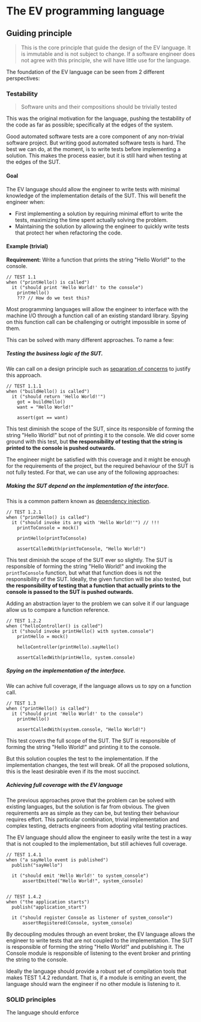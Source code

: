 # The EV programming language

## Guiding principle

> This is the core principle that guide the design of the EV language. It is immutable and is not subject to change. If a software engineer does not agree with this principle, she will have little use for the language.

The foundation of the EV language can be seen from 2 different perspectives:

### Testability

> Software units and their compositions should be trivially tested

This was the original motivation for the language, pushing the testability of the code as far as possible; specifically at the edges of the system.

Good automated software tests are a core component of any non-trivial software project. But writing good automated software tests is hard. The best we can do, at the moment, is to write tests before implementing a solution. This makes the process easier, but it is still hard when testing at the edges of the SUT.

#### Goal

The EV language should allow the engineer to write tests with minimal knowledge of the implementation details of the SUT. This will benefit the engineer when:

- First implementing a solution by requiring minimal effort to write the tests, maximizing the time spent actually solving the problem.
- Maintaining the solution by allowing the engineer to quickly write tests that protect her when refactoring the code.

#### Example (trivial)

**Requirement:** Write a function that prints the string "Hello World!" to the console.

```
// TEST 1.1
when ("printHello() is called")
  it ("should print 'Hello World!' to the console")
    printHello()
    ??? // How do we test this?
```

Most programming languages will allow the engineer to interface with the machine I/O through a function call of an existing standard library. Spying on this function call can be challenging or outright impossible in some of them.

This can be solved with many different approaches. To name a few:

##### Testing the business logic of the SUT.

We can call on a design principle such as [separation of concerns](https://en.wikipedia.org/wiki/Separation_of_concerns) to justify this approach.

```
// TEST 1.1.1
when ("buildHello() is called")
  it ("should return 'Hello World!'")
    got = buildHello()
    want = "Hello World!"

    assert(got == want)
```

This test diminish the scope of the SUT, since its responsible of forming the string "Hello World!" but not of printing it to the console. We did cover some ground with this test, but **the responsibility of testing that the string is printed to the console is pushed outwards.**

The engineer might be satisfied with this coverage and it might be enough for the requirements of the project, but the required behaviour of the SUT is not fully tested. For that, we can use any of the following approaches:

##### Making the SUT depend on the implementation of the interface.

This is a common pattern known as [dependency injection](https://en.wikipedia.org/wiki/Dependency_injection).

```
// TEST 1.2.1
when ("printHello() is called")
  it ("should invoke its arg with 'Hello World!'") // !!!
    printToConsole = mock()

    printHello(printToConsole)

    assertCalledWith(printToConsole, "Hello World!")
```

This test diminish the scope of the SUT ever so slightly. The SUT is responsible of forming the string "Hello World!" and invoking the `printToConsole` function, but what that function does is not the responsibility of the SUT. Ideally, the given function will be also tested, but **the responsibility of testing that a function that actually prints to the console is passed to the SUT is pushed outwards.**

Adding an abstraction layer to the problem we can solve it if our language allow us to compare a function reference.

```
// TEST 1.2.2
when ("helloController() is called")
  it ("should invoke printHello() with system.console")
    printHello = mock()

    helloController(printHello).sayHello()

    assertCalledWith(printHello, system.console)
```

##### Spying on the implementation of the interface.

We can achive full coverage, if the language allows us to spy on a function call.

```
// TEST 1.3
when ("printHello() is called")
  it ("should print 'Hello World!' to the console")
    printHello()

    assertCalledWith(system.console, "Hello World!")
```

This test covers the full scope of the SUT. The SUT is responsible of forming the string "Hello World!" and printing it to the console.

But this solution couples the test to the implementation. If the implementation changes, the test will break. Of all the proposed solutions, this is the least desirable even if its the most succinct.

##### Achieving full coverage with the EV language

The previous approaches prove that the problem can be solved with existing languages, but the solution is far from obvious. The given requirements are as simple as they can be, but testing their behaviour requires effort. This particular combination, trivial implementation and complex testing, detracts engineers from adopting vital testing practices.

The EV language should allow the engineer to easily write the test in a way that is not coupled to the implementation, but still achieves full coverage.

```
// TEST 1.4.1
when ("a sayHello event is published")
  publish("sayHello")

  it ("should emit 'Hello World!' to system_console")
      assertEmitted("Hello World!", system_console)


// TEST 1.4.2
when ("the application starts")
  publish("application_start")

  it ("should register Console as listener of system_console")
      assertRegistered(Console, system_console)
```

By decoupling modules through an event broker, the EV language allows the engineer to write tests that are not coupled to the implementation. The SUT is responsible of forming the string "Hello World!" and publishing it. The Console module is responsible of listening to the event broker and printing the string to the console.

Ideally the language should provide a robust set of compilation tools that makes TEST 1.4.2 redundant. That is, if a module is emiting an event, the language should warn the engineer if no other module is listening to it.

### SOLID principles

The language should enforce
